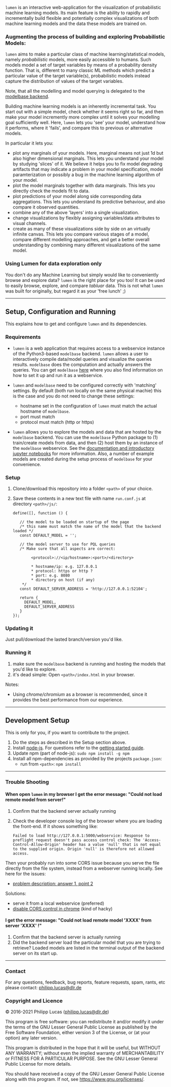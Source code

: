 `lumen` is an interactive web-application for the visualization of probabilistic machine learning models. 
Its main feature is the ability to rapidly and incrementally build flexible and potentially complex visualizations of both machine learning models and the data these models are trained on.

### Augmenting the process of building and exploring Probabilistic Models:

`lumen` aims to make a particular class of machine learning/statistical models, namely *probabilistic* models,  more easily accessible to humans. 
Such models model a set of target variables by means of a probability density function.
That is, different to many classic ML methods which predict a particular value of the target variable(s), probabilistic models instead capture the distribution of values of the target variables. 

Note, that all the modelling and model querying is delegated to the [modelbase backend](https://github.com/lumen-org/modelbase).

Building machine learning models is an inherently incremental task. 
You start out with a simple model, check whether it seems right so far, and then make your model incremently more complex until it solves your modelling goal sufficiently well. 
Here, `lumen` lets you 'see' your model, understand how it performs, where it 'fails', and compare this to previous or alternative models. 

In particular it lets you:

 * plot any marginals of your models. 
Here, marginal means not just 1d but also higher dimensional marginals.
This lets you understand your model by studying 'slices' of it. 
We believe it helps you to fix model degrading artifacts that may indicate a problem in your model specification, model paramterization or possibly a bug in the machine learning algorithm of your model.
 * plot the model marginals together with data marginals. 
This lets you directly check the models fit to data.
 * plot predictions of your model along side corresponding data aggregations. 
This lets you understand its predictive behaviour, and also compare it observed quantities.
 * combine any of the above 'layers' into a single visualization.
 * change visualizations by flexibly assigning variables/data attributes to visual channels.
 * create as many of these visualizations side by side on an virtually infinite canvas. 
This lets you compare various stages of a model, compare different modelling approaches, and get a better overall understanding by combining many different visualizations of the same model.
 
### Using Lumen for data exploration only

You don't do any Machine Learning but simply would like to conveniently browse and explore data? 
`lumen` is the right place for you too!
It can be used to easily browse, explore, and compare *tabluar* data.
This is not what `lumen` was built for originally, but regard it as your 'free lunch' ;)

---

## Setup, Configuration and Running 

This explains how to get and configure `lumen` and its dependencies.

### Requirements

* `lumen` is a web application that requires access to a webservice instance of the Python3-based `modelbase` backend.
`lumen` allows a user to interactively compile data/model queries and visualize the queries results. `modelbase` does the computation and actually answers the queries. 
You can get `modelbase` [here](https://github.com/lumen-org/modelbase) where you also find information on how to set it up and run it as a webservice.

* `lumen` and `modelbase` need to be configured correctly with 'matching' settings. By default (both run locally on the same physical machie) this is the case and you do not need to change these settings:
  * hostname set in the configuration of `lumen` must match the actual hostname of `modelbase`.
  * port must match
  * protocol must match (http or https)

* `lumen` allows you to explore the models and data that are hosted by the `modelbase` backend. 
You can use the `modelbase` Python package to (1) train/create models from data, and then (2) host them by an instance of the `modelbase` webservice.
See the [documentation and introductory jupyter notebooks](https://github.com/lumen-org/modelbase) for more information. 
Also, a number of example models are created during the setup process of `modelbase` for your convenience.

### Setup

1. Clone/download this repository into a folder `<path>` of your choice.
2. Save these contents in a new text file with name `run.conf.js` at directory `<path>/js/`:

       define([], function () {

          // the model to be loaded on startup of the page
          /* this name must match the name of the model that the backend loaded */
          const DEFAULT_MODEL = '';

          // the model server to use for PQL queries
          /* Make sure that all aspects are correct:

               <protocol>://<ip/hostname>:<port>/<directory>

               * hostname/ip: e.g. 127.0.0.1
               * protocol: https or http ?
               * port: e.g. 8080
               * directory on host (if any)
           */  
          const DEFAULT_SERVER_ADDRESS = 'http://127.0.0.1:52104';

          return {
            DEFAULT_MODEL,
            DEFAULT_SERVER_ADDRESS
          }
       });

### Updating it

Just pull/download the lasted branch/version you'd like.

### Running it

1. make sure the `modelbase` backend is running and hosting the models that you'd like to explore. 
2. it's dead simple: Open `<path>/index.html` in your browser. 

Notes:
 * Using *chrome/chromium* as a browser is recommended, since it provides the best performance from our experience. 

---

## Development Setup

This is only for you, if you want to contribute to the project.

1. Do the steps as described in the Setup section above.
2. Install [node-js](https://nodejs.org/en/download/). For questions refer to the [getting started guide](https://docs.npmjs.com/getting-started/what-is-npm).
3. Update npm (part of node-js): `sudo npm install -g npm`
4. Install all npm-dependencies as provided by the projects `package.json`:
    * run from `<path>`: `npm install`

---

### Trouble Shooting

#### When open `lumen` in my browser I get the error message: "Could not load remote model from server!"
 
 1. Confirm that the backend server actually running
 2. Check the developer console log of the browser where you are loading the front-end. If it shows something like:
 
     ```Failed to load http://127.0.0.1:5000/webservice: Response to preflight request doesn't pass access control check: The 'Access-Control-Allow-Origin' header has a value 'null' that is not equal to the supplied origin. Origin 'null' is therefore not allowed access.```
 
 Then your probably run into some CORS issue because you serve the file directly from the file system, instead from a webserver running locally. See here for the issues:
   * [problem description: answer 1, point 2 ](https://stackoverflow.com/questions/3595515/xmlhttprequest-error-origin-null-is-not-allowed-by-access-control-allow-origin)
 
 Solutions:
   * serve it from a local webservice (preferred)
   * [disable CORS control in chrome](https://stackoverflow.com/questions/3102819/disable-same-origin-policy-in-chrome) (kind of hacky)
 

#### I get the error message: "Could not load remote model 'XXXX' from server 'XXXX' !"
  1. Confirm that the backend server is actually running
  2. Did the backend server load the particular model that you are trying to retrieve? Loaded models are listed in the terminal output of the backend server on its start up.

---

### Contact

For any questions, feedback, bug reports, feature requests, spam, rants, etc please contact: [philipp.lucas@dlr.de](philipp.lucas@dlr.de)

### Copyright and Licence

© 2016-2021 Philipp Lucas (philipp.lucas@dlr.de)

This program is free software: you can redistribute it and/or modify
it under the terms of the GNU Lesser General Public License as published by
the Free Software Foundation, either version 3 of the License, or
(at your option) any later version.

This program is distributed in the hope that it will be useful,
but WITHOUT ANY WARRANTY; without even the implied warranty of
MERCHANTABILITY or FITNESS FOR A PARTICULAR PURPOSE. See the
GNU Lesser General Public License for more details.

You should have received a copy of the GNU Lesser General Public License
along with this program.  If not, see <https://www.gnu.org/licenses/>.
